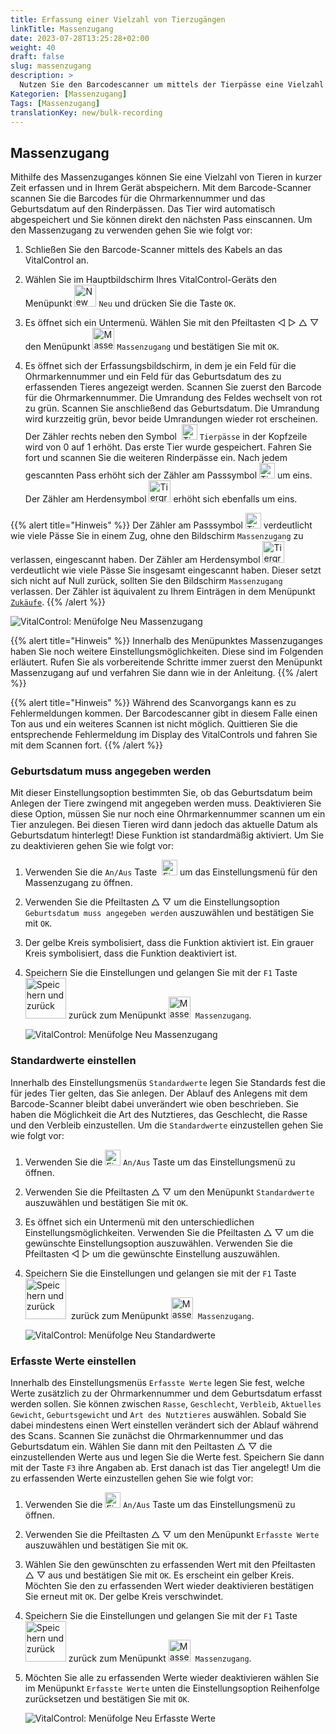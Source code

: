 ```yaml
---
title: Erfassung einer Vielzahl von Tierzugängen
linkTitle: Massenzugang
date: 2023-07-28T13:25:28+02:00
weight: 40
draft: false
slug: massenzugang
description: >
  Nutzen Sie den Barcodescanner um mittels der Tierpässe eine Vielzahl von zugekauften Tieren zu erfassen.
Kategorien: [Massenzugang]
Tags: [Massenzugang]
translationKey: new/bulk-recording
---
```

## Massenzugang

Mithilfe des Massenzuganges können Sie eine Vielzahl von Tieren in kurzer Zeit erfassen und in Ihrem Gerät abspeichern. Mit dem Barcode-Scanner scannen Sie die Barcodes für die Ohrmarkennummer und das Geburtsdatum auf den Rinderpässen. Das Tier wird automatisch abgespeichert und Sie können direkt den nächsten Pass einscannen. Um den Massenzugang zu verwenden gehen Sie wie folgt vor:

1. Schließen Sie den Barcode-Scanner mittels des Kabels an das VitalControl an.

2. Wählen Sie im Hauptbildschirm Ihres VitalControl-Geräts den Menüpunkt <img src="/icons/main/new-animal.svg" width="35" align="bottom" alt="New animal" /> `Neu` und drücken Sie die Taste `OK`.

3. Es öffnet sich ein Untermenü. Wählen Sie mit den Pfeiltasten ◁ ▷ △ ▽ den Menüpunkt <img src="/icons/main/barcode-scan.svg" width="35" align="bottom" alt="Massenzugang" /> `Massenzugang` und bestätigen Sie mit `OK`.

4. Es öffnet sich der Erfassungsbildschirm, in dem je ein Feld für die Ohrmarkennummer und ein Feld für das Geburtsdatum des zu erfassenden Tieres angezeigt werden. Scannen Sie zuerst den Barcode für die Ohrmarkennummer. Die Umrandung des Feldes wechselt von rot zu grün. Scannen Sie anschließend das Geburtsdatum. Die Umrandung wird kurzzeitig grün, bevor beide Umrandungen wieder rot erscheinen. Der Zähler rechts neben den Symbol &nbsp;<img src="/icons/header/animal-passports.svg" width="25" align="bottom" alt="Tierpässe" title="Tierpässe" /> `Tierpässe` in der Kopfzeile wird von 0 auf 1 erhöht. Das erste Tier wurde gespeichert. Fahren Sie fort und scannen Sie die weiteren Rinderpässe ein. Nach jedem gescannten Pass erhöht sich der Zähler am Passsymbol <img src="/icons/header/animal-passports.svg" width="25" align="bottom" alt="Tierpässe"  title="Tierpässe" /> um eins. Der Zähler am Herdensymbol <img src="/icons/header/group.svg" width="35" align="bottom" alt="Tiergruppe" title="Tiergruppe" /> erhöht sich ebenfalls um eins. 

{{% alert title="Hinweis" %}}
Der Zähler am Passsymbol <img src="/icons/header/animal-passports.svg" width="25" align="bottom" alt="Tierpässe"  title="Tierpässe" /> verdeutlicht wie viele Pässe Sie in einem Zug, ohne den Bildschirm `Massenzugang` zu verlassen, eingescannt haben. Der Zähler am Herdensymbol <img src="/icons/header/group.svg" width="35" align="bottom" alt="Tiergruppe"  title="Tiergruppe" /> verdeutlicht wie viele Pässe Sie insgesamt eingescannt haben. Dieser setzt sich nicht auf Null zurück, sollten Sie den Bildschirm `Massenzugang` verlassen. Der Zähler ist äquivalent zu Ihrem Einträgen in dem Menüpunkt [`Zukäufe`](../zugaenge/zukaeufe/).
{{% /alert %}}

   ![VitalControl: Menüfolge Neu Massenzugang](../bilder/massenzugang.png "Massenzugang nutzen")

{{% alert title="Hinweis" %}}
Innerhalb des Menüpunktes Massenzuganges haben Sie noch weitere Einstellungsmöglichkeiten. Diese sind im Folgenden erläutert. Rufen Sie als vorbereitende Schritte immer zuerst den Menüpunkt Massenzugang auf und verfahren Sie dann wie in der Anleitung.
{{% /alert %}}

{{% alert title="Hinweis" %}}
Während des Scanvorgangs kann es zu Fehlermeldungen kommen. Der Barcodescanner gibt in diesem Falle einen Ton aus und ein weiteres Scannen ist nicht möglich. Quittieren Sie die entsprechende Fehlermeldung im Display des VitalControls und fahren Sie mit dem Scannen fort. 
{{% /alert %}}


### Geburtsdatum muss angegeben werden

Mit dieser Einstellungsoption bestimmten Sie, ob das Geburtsdatum beim Anlegen der Tiere zwingend mit angegeben werden muss. Deaktivieren Sie diese Option, müssen Sie nur noch eine Ohrmarkennummer scannen um ein Tier anzulegen. Bei diesen Tieren wird dann jedoch das aktuelle Datum als Geburtsdatum hinterlegt! Diese Funktion ist standardmäßig aktiviert. Um Sie zu deaktivieren gehen Sie wie folgt vor:

1. Verwenden Sie die `An/Aus` Taste &nbsp;<img src="/icons/gear.svg" width="25" align="bottom" alt="Einstellungen Massenzugang" /> um das Einstellungsmenü für den Massenzugang zu öffnen.

2. Verwenden Sie die Pfeiltasten △ ▽ um die Einstellungsoption `Geburtsdatum muss angegeben werden` auszuwählen und bestätigen Sie mit `OK`.

3. Der gelbe Kreis symbolisiert, dass die Funktion aktiviert ist. Ein grauer Kreis symbolisiert, dass die Funktion deaktiviert ist.

4. Speichern Sie die Einstellungen und gelangen Sie mit der `F1` Taste &nbsp;<img src="/icons/footer/save_exit.svg" width="65" align="bottom" alt="Speichern und zurück" /> zurück zum Menüpunkt <img src="/icons/main/barcode-scan.svg" width="35" align="bottom" alt="Massenzugang" />&nbsp; `Massenzugang`.

   ![VitalControl: Menüfolge Neu Massenzugang](../bilder/geburtsdatum.png "Geburtsdatum muss angegeben werden aktivieren bzw. deaktivieren")

### Standardwerte einstellen

Innerhalb des Einstellungsmenüs `Standardwerte` legen Sie Standards fest die für jedes Tier gelten, das Sie anlegen. Der Ablauf des Anlegens mit dem Barcode-Scanner bleibt dabei unverändert wie oben beschrieben. Sie haben die Möglichkeit die Art des Nutztieres, das Geschlecht, die Rasse und den Verbleib einzustellen. Um die `Standardwerte` einzustellen gehen Sie wie folgt vor:

1. Verwenden Sie die <img src="/icons/gear.svg" width="25" align="bottom" alt="Einstellungsmenü" /> `An/Aus` Taste um das Einstellungsmenü zu öffnen.

2. Verwenden Sie die Pfeiltasten △ ▽ um den Menüpunkt `Standardwerte` auszuwählen und bestätigen Sie mit `OK`.

3. Es öffnet sich ein Untermenü mit den unterschiedlichen Einstellungsmöglichkeiten. Verwenden Sie die Pfeiltasten △ ▽ um die gewünschte Einstellungsoption auszuwählen. Verwenden Sie die Pfeiltasten ◁ ▷ um die gewünschte Einstellung auszuwählen.

4. Speichern Sie die Einstellungen und gelangen sie mit der  `F1` Taste &nbsp;<img src="/icons/footer/save_exit.svg" width="65" align="bottom" alt="Speichern und zurück" />&nbsp; zurück zum Menüpunkt <img src="/icons/main/barcode-scan.svg" width="35" align="bottom" alt="Massenzugang" />&nbsp; `Massenzugang`.

   ![VitalControl: Menüfolge Neu Standardwerte](../bilder/standardwerte.png "Standardwerte einstellen")

### Erfasste Werte einstellen

Innerhalb des Einstellungsmenüs `Erfasste Werte` legen Sie fest, welche Werte zusätzlich zu der Ohrmarkennummer und dem Geburtsdatum erfasst werden sollen. Sie können zwischen `Rasse`, `Geschlecht`, `Verbleib`, `Aktuelles Gewicht`, `Geburtsgewicht` und `Art des Nutztieres` auswählen. Sobald Sie dabei mindestens einen Wert einstellen verändert sich der Ablauf während des Scans. Scannen Sie zunächst die Ohrmarkennummer und das Geburtsdatum ein. Wählen Sie dann mit den Peiltasten △ ▽ die einzustellenden Werte aus und legen Sie die Werte fest. Speichern Sie dann mit der Taste `F3` ihre Angaben ab. Erst danach ist das Tier angelegt! Um die zu erfassenden Werte einzustellen gehen Sie wie folgt vor:

1. Verwenden Sie die <img src="/icons/gear.svg" width="25" align="bottom" alt="Einstellungsmenü" /> `An/Aus` Taste um das Einstellungsmenü zu öffnen.

2. Verwenden Sie die Pfeiltasten △ ▽ um den Menüpunkt `Erfasste Werte` auszuwählen und bestätigen Sie mit `OK`.

3. Wählen Sie den gewünschten zu erfassenden Wert mit den Pfeiltasten △ ▽ aus und bestätigen Sie mit `OK`. Es erscheint ein gelber Kreis. Möchten Sie den zu erfassenden Wert wieder deaktivieren bestätigen Sie erneut mit `OK`. Der gelbe Kreis verschwindet.

4. Speichern Sie die Einstellungen und gelangen Sie mit der `F1` Taste &nbsp;<img src="/icons/footer/save_exit.svg" width="65" align="bottom" alt="Speichern und zurück" /> zurück zum Menüpunkt <img src="/icons/main/barcode-scan.svg" width="35" align="bottom" alt="Massenzugang" />&nbsp; `Massenzugang`.

5. Möchten Sie alle zu erfassenden Werte wieder deaktivieren wählen Sie im Menüpunkt `Erfasste Werte` unten die Einstellungsoption Reihenfolge zurücksetzen und bestätigen Sie mit `OK`.

   ![VitalControl: Menüfolge Neu Erfasste Werte](../bilder/erfasstewerte.png "Erfasste Werte einstellen")
